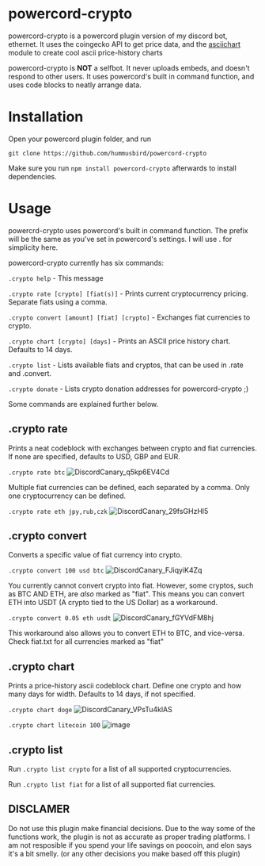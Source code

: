 
# powercord-crypto
powercord-crypto is a powercord plugin version of my discord bot, ethernet.
It uses the coingecko API to get price data, and the [asciichart](https://github.com/kroitor/asciichart) module to create cool ascii price-history charts

powercord-crypto is **NOT** a selfbot. It never uploads embeds, and doesn't respond to other users. It uses powercord's built in command function, and uses code blocks to neatly arrange data.

# Installation
Open your powercord plugin folder, and run

`git clone https://github.com/hummusbird/powercord-crypto`

Make sure you run `npm install powercord-crypto` afterwards to install dependencies.

# Usage
powercrd-crypto uses powercord's built in command function. The prefix will be the same as you've set in powercord's settings. I will use . for simplicity here.

powercord-crypto currently has six commands:

`.crypto help` - This message

`.crypto rate [crypto] [fiat(s)]` - Prints current cryptocurrency pricing. Separate fiats using a comma.

`.crypto convert [amount] [fiat] [crypto]` - Exchanges fiat currencies to crypto. 

`.crypto chart [crypto] [days]` - Prints an ASCII price history chart. Defaults to 14 days.

`.crypto list` - Lists available fiats and cryptos, that can be used in .rate and .convert.

`.crypto donate` - Lists crypto donation addresses for powercord-crypto ;)


Some commands are explained further below.

## .crypto rate

Prints a neat codeblock with exchanges between crypto and fiat currencies. If none are specified, defaults to USD, GBP and EUR.

`.crypto rate btc`
![DiscordCanary_q5kp6EV4Cd](https://user-images.githubusercontent.com/38541651/121016139-b07c7b00-c793-11eb-94d7-4843773e2a79.png)

Multiple fiat currencies can be defined, each separated by a comma. Only one cryptocurrency can be defined.

`.crypto rate eth jpy,rub,czk`
![DiscordCanary_29fsGHzHl5](https://user-images.githubusercontent.com/38541651/121016475-136e1200-c794-11eb-83f8-69a5479589f9.png)

## .crypto convert 

Converts a specific value of fiat currency into crypto.

`.crypto convert 100 usd btc`
![DiscordCanary_FJiqyiK4Zq](https://user-images.githubusercontent.com/38541651/121016515-21239780-c794-11eb-9f33-c640a34909ae.png)

You currently cannot convert crypto into fiat.
However, some cryptos, such as BTC AND ETH, are *also* marked as "fiat". This means you can convert ETH into USDT (A crypto tied to the US Dollar) as a workaround.

`.crypto convert 0.05 eth usdt`
![DiscordCanary_fGYVdFM8hj](https://user-images.githubusercontent.com/38541651/121016922-a1e29380-c794-11eb-8d22-6673143e1fcd.png)

This workaround also allows you to convert ETH to BTC, and vice-versa. Check fiat.txt for all currencies marked as "fiat"

## .crypto chart

Prints a price-history ascii codeblock chart. Define one crypto and how many days for width. Defaults to 14 days, if not specified.

`.crypto chart doge`
![DiscordCanary_VPsTu4klAS](https://user-images.githubusercontent.com/38541651/121017228-f423b480-c794-11eb-804e-3289a180d24f.png)

`.crypto chart litecoin 100`
![image](https://user-images.githubusercontent.com/38541651/121017409-27feda00-c795-11eb-8ba1-09eaca050a6f.png)

## .crypto list

Run `.crypto list crypto` for a list of all supported cryptocurrencies.

Run `.crypto list fiat` for a list of all supported fiat currencies.

## DISCLAMER

Do not use this plugin make financial decisions. Due to the way some of the functions work, the plugin is not as accurate as proper trading platforms. I am not resposible if you spend your life savings on poocoin, and elon says it's a bit smelly. (or any other decisions you make based off this plugin)

